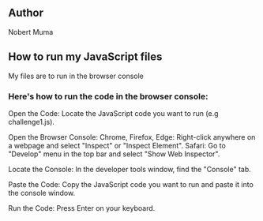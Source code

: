 ## Author
Nobert Muma

## How to run my JavaScript files
My files are to run in the browser console 

### Here's how to run the code in the browser console:
Open the Code: Locate the JavaScript code you want to run (e.g challenge1.js).

Open the Browser Console:
  Chrome, Firefox, Edge: Right-click anywhere on a webpage and select "Inspect" or "Inspect Element".
  Safari: Go to "Develop" menu in the top bar and select "Show Web Inspector".

Locate the Console: In the developer tools window, find the "Console" tab.

Paste the Code: Copy the JavaScript code you want to run and paste it into the console window.

Run the Code: Press Enter on your keyboard.
